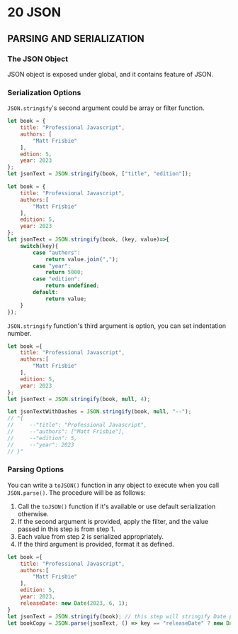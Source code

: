 # 20 JSON
## PARSING AND SERIALIZATION
### The JSON Object
JSON object is exposed under global, and it contains feature of JSON.
### Serialization Options
`JSON.stringify`'s second argument could be array or filter function.
```js
let book = {
    title: "Professional Javascript",
    authors: [
        "Matt Frisbie"
    ],
    edtion: 5,
    year: 2023
};
let jsonText = JSON.stringify(book, ["title", "edition"]);
```
```js
let book = {
    title: "Professional Javascript",
    authors:[
        "Matt Frisbie"
    ],
    edition: 5,
    year: 2023
};
let jsonText = JSON.stringify(book, (key, value)=>{
    switch(key){
        case "authors":
            return value.join(",");
        case "year":
            return 5000;
        case "edition":
            return undefined;
        default:
            return value;
    }
});
```

`JSON.stringify` function's third argument is option, you can set indentation number.
```js
let book ={
    title: "Professional Javascript",
    authors:[
        "Matt Frisbie"
    ],
    edition: 5,
    year: 2023
};
let jsonText = JSON.stringify(book, null, 4);

let jsonTextWithDashes = JSON.stringify(book, null, "--");
// "{
//     --"title": "Professional Javascript",
//     --"authors": ["Matt Frisbie"],
//     --"edition": 5,
//     --"year": 2023
// }"
```
### Parsing Options
You can write a `toJSON()` function in any object to execute when you call `JSON.parse()`. The procedure will be as follows:
1. Call the `toJSON()` function if it's available or use default serialization otherwise.
2. If the second argument is provided, apply the filter, and the value passed in this step is from step 1.
3. Each value from step 2 is serialized appropriately.
4. If the third argument is provided, format it as defined.

```js
let book ={
    title: "Professional Javascript",
    authors:[
        "Matt Frisbie"
    ],
    edition: 5,
    year: 2023,
    releaseDate: new Date(2023, 6, 1);
}
let jsonText = JSON.stringify(book); // this step will stringify Date property into string
let bookCopy = JSON.parse(jsonText, () => key == "releaseDate" ? new Date(value): value);
```